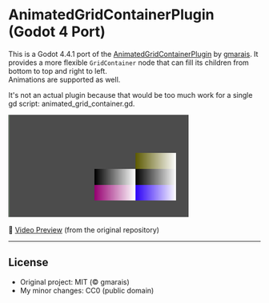 # AnimatedGridContainerPlugin (Godot 4 Port)

This is a Godot 4.4.1 port of the [AnimatedGridContainerPlugin](https://github.com/gmarais/AnimatedGridContainerPlugin) by [gmarais](https://github.com/gmarais).
It provides a more flexible `GridContainer` node that can fill its children from bottom to top and right to left.  
Animations are supported as well. 

It's not an actual plugin because that would be too much work for a single gd script: animated_grid_container.gd.

![Screenshot](screenshot.png)

🎥 [Video Preview](https://www.youtube.com/watch?v=_RCcwMFoaJ0) (from the original repository)

---

## License
- Original project: MIT (© gmarais)  
- My minor changes: CC0 (public domain)  
